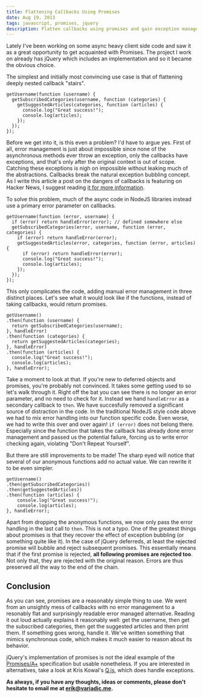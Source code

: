 ```yaml
---
title: Flattening Callbacks Using Promises
date: Aug 19, 2013
tags: javascript, promises, jquery
description: Flatten callbacks using promises and gain exception management and readability.
---
```


Lately I've been working on some async heavy client side code and saw it as a great opportunity to get acquainted with Promises. The project I work on already has jQuery which includes an implementation and so it became the obvious choice.

The simplest and initially most convincing use case is that of flattening deeply nested callback "stairs".

~~~~~{.javascript}
getUsername(function (username) {
  getSubscribedCategories(username, function (categories) {
    getSuggestedArticles(categories, function (articles) {
      console.log("Great success!");
      console.log(articles);
    });
  });
});
~~~~~

Before we get into it, is this even a problem? I'd have to argue yes. First of all, error management is just about impossible since none of the asynchronous methods ever throw an exception, only the callbacks have exceptions, and that's only after the original context is out of scope. Catching these exceptions is nigh on impossible without leaking much of the abstractions. Callbacks break the natural exception bubbling concept. As I write this article a post on the dangers of callbacks is featuring on Hacker News, I suggest reading [it for more information][callbackgoto].

To solve this problem, much of the async code in NodeJS libraries instead use a primary error parameter on callbacks.

~~~~~{.javascript}
getUsername(function (error, username) {
  if (error) return handleError(error); // defined somewhere else
  getSubscribedCategories(error, username, function (error, categories) {
    if (error) return handleError(error);
    getSuggestedArticles(error, categories, function (error, articles) {
      if (error) return handleError(error);
      console.log("Great success!");
      console.log(articles);
    });
  });
});
~~~~~

This only complicates the code, adding manual error management in three distinct places. Let's see what it would look like if the functions, instead of taking callbacks, would return promises.

~~~~~{.javascript}
getUsername()
.then(function (username) {
  return getSubscribedCategories(username);
}, handleError)
.then(function (categories) {
  return getSuggestedArticles(categories);
}, handleError)
.then(function (articles) {
  console.log("Great success!");
  console.log(articles);
}, handleError);
~~~~~

Take a moment to look at that. If you're new to deferred objects and promises, you're probably not convinced. It takes some getting used to so let's walk through it. Right off the bat you can see there is no longer an error parameter, and no need to check for it. Instead we hand `handleError` as a secondary callback to `then`. We have succesfully removed a significant source of distraction in the code. In the traditional NodeJS style code above we had to mix error handling into our function specific code. Even worse, we had to write this over and over again! `if (error)` does not belong there. Especially since the function that takes the callback has already done error management and passed us the potential failure, forcing us to write error checking again, violating "Don't Repeat Yourself".

But there are still improvements to be made! The sharp eyed will notice that several of our anonymous functions add no actual value. We can rewrite it to be even simpler.

~~~~~{.javascript}
getUsername()
.then(getSubscribedCategories))
.then(getSuggestedArticles))
.then(function (articles) {
    console.log("Great success!");
    console.log(articles);
}, handleError);
~~~~~

Apart from dropping the anonymous functions, we now only pass the error handling in the last call to `then`. This is not a typo. One of the greatest things about promises is that they recover the effect of exception bubbling (or something quite like it). In the case of jQuery deferreds, at least the rejected promise will bubble and reject subsequent promises. This essentially means that if the first promise is rejected, __all following promises are rejected too__. Not only that, they are rejected with the original reason. Errors are thus preserved all the way to the end of the chain.

## Conclusion

As you can see, promises are a reasonably simple thing to use. We went from an unsightly mess of callbacks with no error management to a resonably flat and surprisingly readable error managed alternative. Reading it out loud actually explains it reasonably well: get the username, then get the subscribed categories, then get the suggested articles and then print them. If something goes wrong, handle it. We've written something that mimics synchronous code, which makes it much easier to reason about its behavior.

jQuery's implementation of promises is not the ideal example of the [Promises/A+][promises] specification but usable nonetheless. If you are interested in alternatives, take a look at Kris Kowal's [Q.js][qjs], which does handle exceptions.

__As always, if you have any thoughts, ideas or comments, please don't hesitate to email me at <erik@variadic.me>.__

[callbackgoto]: http://tirania.org/blog/archive/2013/Aug-15.html
[promises]: http://promises-aplus.github.io/promises-spec/
[whenimplement]: https://github.com/jquery/jquery/blob/master/src/deferred.js#L96
[qjs]: https://github.com/kriskowal/q
